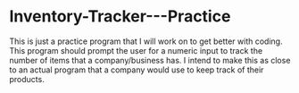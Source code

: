 # Inventory-Tracker---Practice
This is just a practice program that I will work on to get better with coding. This program should prompt the user for a numeric input to track the number of items that a company/business has. I intend to make this as close to an actual program that a company would use to keep track of their products.
